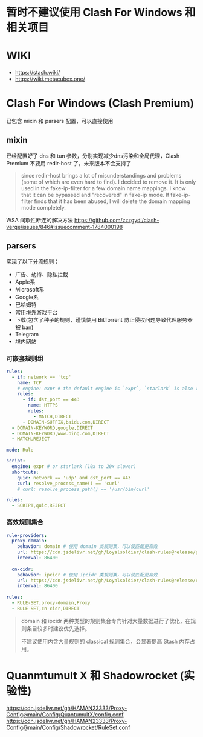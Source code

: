 # 暂时不建议使用 Clash For Windows 和相关项目

# WIKI

- https://stash.wiki/
- https://wiki.metacubex.one/

# Clash For Windows (Clash Premium)

已包含 mixin 和 parsers 配置，可以直接使用

## mixin

已经配置好了 dns 和 tun 参数，分别实现减少dns污染和全局代理，Clash Premium 不要用 redir-host 了，未来版本不会支持了

> since redir-host brings a lot of misunderstandings and problems (some of which are even hard to find). I decided to remove it. It is only used in the fake-ip-filter for a few domain name mappings. I know that it can be bypassed and "recovered" in fake-ip mode. If fake-ip-filter finds that it has been abused, I will delete the domain mapping mode completely.

WSA 间歇性断连的解决方法 https://github.com/zzzgydi/clash-verge/issues/846#issuecomment-1784000198

## parsers

实现了以下分流规则：
- 广告、劫持、隐私拦截
- Apple系
- Microsoft系
- Google系
- 巴哈姆特
- 常用境外游戏平台
- 下载(包含了种子的规则，谨慎使用 BitTorrent 防止侵权问题导致代理服务器被 ban)
- Telegram
- 境内网站

### 可嵌套规则组

```yaml
rules:
  - if: network == 'tcp'
    name: TCP
    # engine: expr # the default engine is `expr`, `starlark` is also valid
    rules:
      - if: dst_port == 443
        name: HTTPS
        rules:
          - MATCH,DIRECT
      - DOMAIN-SUFFIX,baidu.com,DIRECT
  - DOMAIN-KEYWORD,google,DIRECT
  - DOMAIN-KEYWORD,www.bing.com,DIRECT
  - MATCH,REJECT
```

```yaml
mode: Rule

script:
  engine: expr # or starlark (10x to 20x slower)
  shortcuts:
    quic: network == 'udp' and dst_port == 443
    curl: resolve_process_name() == 'curl'
    # curl: resolve_process_path() == '/usr/bin/curl'

rules:
  - SCRIPT,quic,REJECT
```

### 高效规则集合

```yaml
rule-providers:
  proxy-domain:
    behavior: domain # 使用 domain 类规则集，可以使匹配更高效
    url: https://cdn.jsdelivr.net/gh/Loyalsoldier/clash-rules@release/proxy.txt
    interval: 86400
 
  cn-cidr:
    behavior: ipcidr # 使用 ipcidr 类规则集，可以使匹配更高效
    url: https://cdn.jsdelivr.net/gh/Loyalsoldier/clash-rules@release/cncidr.txt
    interval: 86400
 
rules:
  - RULE-SET,proxy-domain,Proxy
  - RULE-SET,cn-cidr,DIRECT
```

> domain 和 ipcidr 两种类型的规则集合专门针对大量数据进行了优化，在规则条目较多时建议优先选择。
>
> 不建议使用内含大量规则的 classical 规则集合，会显著提高 Stash 内存占用。

# Quanmtumult X 和 Shadowrocket (实验性)

https://cdn.jsdelivr.net/gh/HAMAN23333/Proxy-Config@main/Config/QuantumultX/config.conf
https://cdn.jsdelivr.net/gh/HAMAN23333/Proxy-Config@main/Config/Shadowrocket/RuleSet.conf
